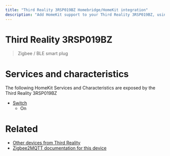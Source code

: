 ```yaml
---
title: "Third Reality 3RSP019BZ Homebridge/HomeKit integration"
description: "Add HomeKit support to your Third Reality 3RSP019BZ, using Homebridge, Zigbee2MQTT and homebridge-z2m."
---
```

<!---
This file has been GENERATED using src/docgen/docgen.ts
DO NOT EDIT THIS FILE MANUALLY!
-->
# Third Reality 3RSP019BZ
> Zigbee / BLE smart plug


# Services and characteristics
The following HomeKit Services and Characteristics are exposed by
the Third Reality 3RSP019BZ

* [Switch](../../switch.md)
  * On


# Related
* [Other devices from Third Reality](../index.md#third_reality)
* [Zigbee2MQTT documentation for this device](https://www.zigbee2mqtt.io/devices/3RSP019BZ.html)